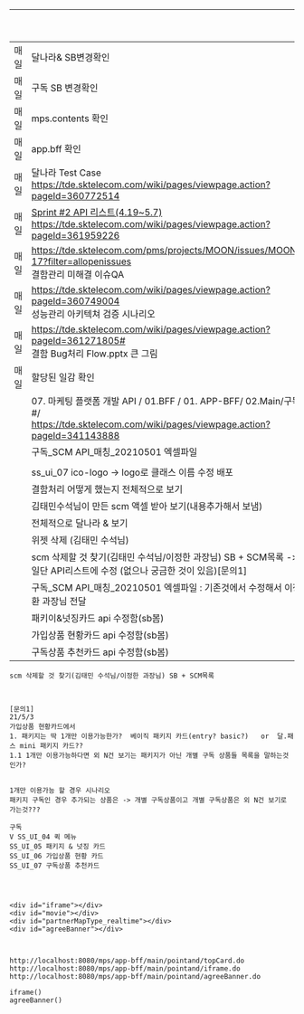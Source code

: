 |      |                                                              | 해결 | 기타 |
| ---- | ------------------------------------------------------------ | ---- | ---- |
| 매일 | 달나라& SB변경확인                                           | O    |      |
| 매일 | 구독 SB 변경확인                                             | O    |      |
| 매일 | mps.contents 확인                                            |      |      |
| 매일 | app.bff 확인                                                 |      |      |
| 매일 | 달나라 Test Case<br />https://tde.sktelecom.com/wiki/pages/viewpage.action?pageId=360772514 |      |      |
| 매일 | [Sprint #2 API 리스트(4.19~5.7)](https://tde.sktelecom.com/wiki/pages/viewpage.action?pageId=361959226)<br />https://tde.sktelecom.com/wiki/pages/viewpage.action?pageId=361959226 |      |      |
| 매일 | https://tde.sktelecom.com/pms/projects/MOON/issues/MOON-17?filter=allopenissues<br />결함관리 미해결 이슈QA |      |      |
| 매일 | https://tde.sktelecom.com/wiki/pages/viewpage.action?pageId=360749004<br />성능관리 아키텍쳐 검증 시나리오 |      |      |
| 매일 | https://tde.sktelecom.com/wiki/pages/viewpage.action?pageId=361271805#<br />결함 Bug처리 Flow.pptx 큰 그림 |      |      |
| 매일 | 할당된 일감 확인                                             |      |      |
|      | 07. 마케팅 플랫폼 개발 API / 01.BFF / 01. APP-BFF/ 02.Main/구독#/<br />https://tde.sktelecom.com/wiki/pages/viewpage.action?pageId=341143888 |      |      |
|      | 구독_SCM API_매칭_20210501 엑셀파일                          |      |      |
|      |                                                              |      |      |
|      | ss_ui_07 ico-logo -> logo로 클래스 이름 수정 배포            | O    |      |
|      | 결함처리 어떻게 했는지 전체적으로 보기                       | O    |      |
|      | 김태민수석님이 만든 scm 액셀 받아 보기(내용추가해서 보냄)    | O    |      |
|      | 전체적으로 달나라 & 보기                                     |      |      |
|      | 위젯 삭제 (김태민 수석님)                                    |      |      |
|      | scm 삭제할 것 찾기(김태민 수석님/이정한 과장님) SB + SCM목록 -> 일단 API리스트에 수정 (없으나 궁금한 것이 있음)[문의1] | O    |      |
|      | 구독_SCM API_매칭_20210501 엑셀파일 : 기존것에서 수정해서 이정환 과장님 전달 | O    |      |
|      | 패키이&넛징카드 api 수정함(sb봄)                             | O    |      |
|      | 가입상품 현황카드 api 수정함(sb봄)                           | O    |      |
|      | 구독상품 추천카드 api 수정함(sb봄)                           | O    |      |



```
scm 삭제할 것 찾기(김태민 수석님/이정한 과장님) SB + SCM목록



```

```
[문의1]
21/5/3
가입상품 현황카드에서 
1. 패키지는 딱 1개만 이용가능한가?  베이직 패키지 카드(entry? basic?)   or  달.패스 mini 패키지 카드??
1.1 1개만 이용가능하다면 외 N건 보기는 패키지가 아닌 개별 구독 상품들 목록을 말하는것인가?


1개만 이용가능 할 경우 시나리오
패키지 구독인 경우 추가되는 상품은 -> 개별 구독상품이고 개별 구독상품은 외 N건 보기로 가는것???

```



```
구독
V SS_UI_04 퀵 메뉴
SS_UI_05 패키지 & 넛징 카드
SS_UI_06 가입상품 현황 카드 
SS_UI_07 구독상품 추천카드




```

```
<div id="iframe"></div>
<div id="movie"></div>
<div id="partnerMapType_realtime"></div>
<div id="agreeBanner"></div>



http://localhost:8080/mps/app-bff/main/pointand/topCard.do
http://localhost:8080/mps/app-bff/main/pointand/iframe.do
http://localhost:8080/mps/app-bff/main/pointand/agreeBanner.do

iframe()
agreeBanner()

```

